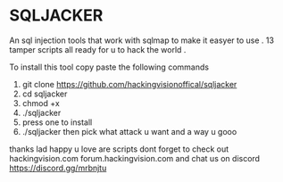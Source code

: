 # SQLJACKER

An sql injection tools that work with sqlmap to make it easyer to use . 13 tamper scripts all ready for u to hack the world . 


To install this tool copy paste the following commands 

1. git clone https://github.com/hackingvisionoffical/sqljacker
2. cd sqljacker
3. chmod +x
4. ./sqljacker
5. press one to install
6. ./sqljacker
 then pick what attack u want and a way u gooo 

thanks lad happy u love are scripts dont forget to check out hackingvision.com 
forum.hackingvision.com
and chat us on discord 
https://discord.gg/mrbnjtu


